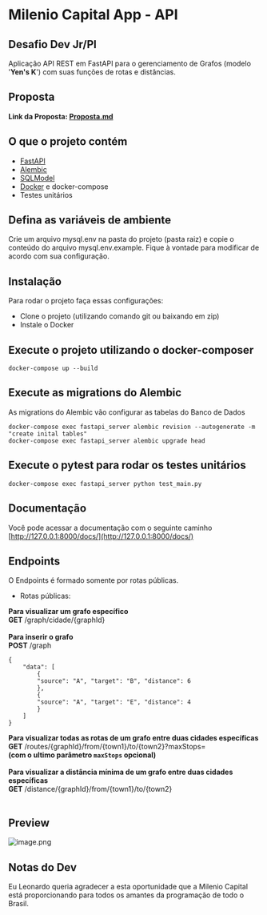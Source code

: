 # Milenio Capital App - API

## Desafio Dev Jr/Pl

Aplicação API REST em FastAPI para o gerenciamento de Grafos (modelo '<b>Yen's K</b>') com suas funções de rotas e distâncias.

## Proposta
<b>Link da Proposta: [Proposta.md](./proposta.md#desafio-dev-jrpl)</b>

## O que o projeto contém
- [FastAPI](https://fastapi.tiangolo.com/)
- [Alembic](https://alembic.sqlalchemy.org/en/latest/)
- [SQLModel](https://sqlmodel.tiangolo.com/)
- [Docker](https://www.docker.com/) e docker-compose
- Testes unitários

## Defina as variáveis de ambiente
Crie um arquivo mysql.env na pasta do projeto (pasta raiz) e copie o conteúdo do arquivo mysql.env.example. Fique à vontade para modificar de acordo com sua configuração.

## Instalação
Para rodar o projeto faça essas configurações:
- Clone o projeto (utilizando comando git ou baixando em zip)
- Instale o Docker

## Execute o projeto utilizando o docker-composer
```
docker-compose up --build
```

## Execute as migrations do Alembic
As migrations do Alembic vão configurar as tabelas do Banco de Dados
```
docker-compose exec fastapi_server alembic revision --autogenerate -m "create inital tables"
docker-compose exec fastapi_server alembic upgrade head
```

## Execute o pytest para rodar os testes unitários
```
docker-compose exec fastapi_server python test_main.py
```

## Documentação
Você pode acessar a documentação com o seguinte caminho [http://127.0.0.1:8000/docs/](http://127.0.0.1:8000/docs/)

## Endpoints
O Endpoints é formado somente por rotas públicas.
<br>
- Rotas públicas:

<b>Para visualizar um grafo específico</b><br>
<b>GET</b> /graph/cidade/{graphId}<br>
<br>
<b>Para inserir o grafo</b><br>
<b>POST</b> /graph
```
{
    "data": [
        {
        "source": "A", "target": "B", "distance": 6
        },
        {
        "source": "A", "target": "E", "distance": 4
        }
    ]
}
```

<b>Para visualizar todas as rotas de um grafo entre duas cidades específicas</b><br>
<b>GET</b> /routes/{graphId}/from/{town1}/to/{town2}?maxStops=<br>
<b>(com o ultimo parâmetro `maxStops` opcional)</b><br>
<br>
<b>Para visualizar a distância mínima de um grafo entre duas cidades específicas</b><br>
<b>GET</b> /distance/{graphId}/from/{town1}/to/{town2}<br>
<br>
## Preview
![image.png](https://user-images.githubusercontent.com/19514153/166562165-4dee400a-c4cd-4da3-9568-e180a1d11816.png)

## Notas do Dev
Eu Leonardo queria agradecer a esta oportunidade que a Milenio Capital está proporcionando para todos os amantes da programação de todo o Brasil.

